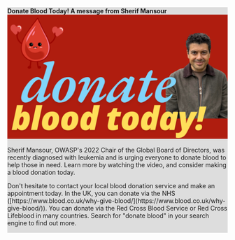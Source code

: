 <div style="width:100%;display:grid;grid-column: 1/3; background-color:#ddd;">
<section class="homepage-promo">
<span>
<strong>Donate Blood Today! A message from Sherif Mansour</strong>
<div>
<a href="https://www.youtube.com/watch?v=LKZTppmAS84"><img src="/assets/images/content/blood-drive-donate.png" alt="Donate Blood" /></a>
<br/>
<p>Sherif Mansour, OWASP's 2022 Chair of the Global Board of Directors, was recently diagnosed with leukemia and is urging everyone to donate blood to help those in need. Learn more by watching the video, and consider making a blood donation today.</p>

<p>Don't hesitate to contact your local blood donation service and make an appointment today. In the UK, you can donate via the NHS ([https://www.blood.co.uk/why-give-blood/](https://www.blood.co.uk/why-give-blood/)). You can donate via the Red Cross Blood Service or Red Cross Lifeblood in many countries. Search for "donate blood" in your search engine to find out more.</p>
</div>
</span>
</section>
</div>
